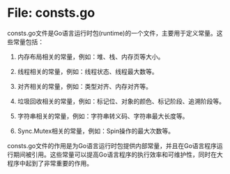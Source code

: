 # File: consts.go

consts.go文件是Go语言运行时包(runtime)的一个文件，主要用于定义常量。这些常量包括：

1. 内存布局相关的常量，例如：堆、栈、内存页等大小。

2. 线程相关的常量，例如：线程状态、线程最大数等。

3. 对齐相关的常量，例如：类型对齐、内存对齐等。

4. 垃圾回收相关的常量，例如：标记位、对象的颜色、标记阶段、追溯阶段等。

5. 字符串相关的常量，例如：字符串转义码、字符串最大长度等。

6. Sync.Mutex相关的常量，例如：Spin操作的最大次数等。

consts.go文件的作用是为Go语言运行时包提供内部常量，并且在Go语言程序运行期间被引用。这些常量可以提高Go语言程序的执行效率和可维护性，同时在大程序中起到了非常重要的作用。

